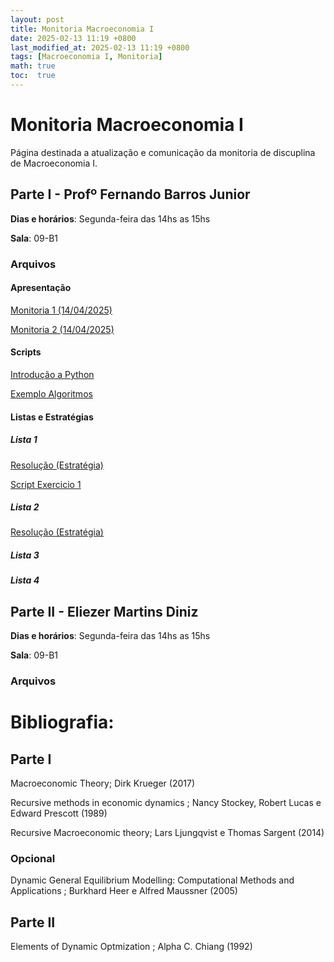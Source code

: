 ```yaml
---
layout: post
title: Monitoria Macroeconomia I
date: 2025-02-13 11:19 +0800
last_modified_at: 2025-02-13 11:19 +0800
tags: [Macroeconomia I, Monitoria]
math: true
toc:  true
---
```


# Monitoria Macroeconomia I

Página destinada a atualização e comunicação da monitoria de discuplina de Macroeconomia I.

## Parte I - Profº Fernando Barros Junior

**Dias e horários**: Segunda-feira das 14hs as 15hs

**Sala**: 09-B1

### Arquivos

#### Apresentação

[Monitoria 1 (14/04/2025)](/pdf/Monitoria_1_Macro_I.pdf)

[Monitoria 2 (14/04/2025)](/pdf/Monitoria_2_Macro_I.pdf)

#### Scripts

[Introdução a Python](/ex_scripts/Monitoria_Introdutória.ipynb)

[Exemplo Algoritmos](/ex_scripts/01_Exemplos_Algoritmos.py)

#### Listas e Estratégias

##### Lista 1

[Resolução (Estratégia)](/pdf/Estrategia_lista_I.pdf)

[Script Exercicio 1](/ex_scripts/lista_1.py)

##### Lista 2

[Resolução (Estratégia)](/pdf/Estrategia_lista_II.pdf)

##### Lista 3

##### Lista 4

## Parte II - Eliezer Martins Diniz

**Dias e horários**: Segunda-feira das 14hs as 15hs

**Sala**: 09-B1

### Arquivos


# Bibliografia:

## Parte I

Macroeconomic Theory; Dirk Krueger (2017)

Recursive methods in economic dynamics ; Nancy Stockey, Robert Lucas e Edward Prescott (1989)

Recursive Macroeconomic theory; Lars Ljungqvist e Thomas Sargent (2014)

### Opcional

Dynamic General Equilibrium Modelling: Computational Methods and Applications ; Burkhard Heer e Alfred Maussner (2005)

## Parte II

Elements of Dynamic Optmization ; Alpha C. Chiang (1992)








